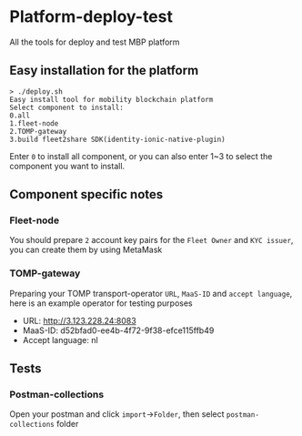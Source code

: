 # Platform-deploy-test
All the tools for deploy and test MBP platform

## Easy installation for the platform
```shell
> ./deploy.sh
Easy install tool for mobility blockchain platform
Select component to install:
0.all
1.fleet-node
2.TOMP-gateway
3.build fleet2share SDK(identity-ionic-native-plugin)

```

Enter `0` to install all component, or you can also enter 1~3 to select the component you want to install.

## Component specific notes

### Fleet-node
You should prepare `2` account key pairs for the `Fleet Owner` and `KYC issuer`, you can create them by using MetaMask

### TOMP-gateway

Preparing your TOMP transport-operator `URL`, `MaaS-ID` and `accept language`, here is an example operator for testing purposes
* URL: http://3.123.228.24:8083
* MaaS-ID: d52bfad0-ee4b-4f72-9f38-efce115ffb49
* Accept language: nl

## Tests

### Postman-collections
Open your postman and click `import`->`Folder`, then select `postman-collections` folder
